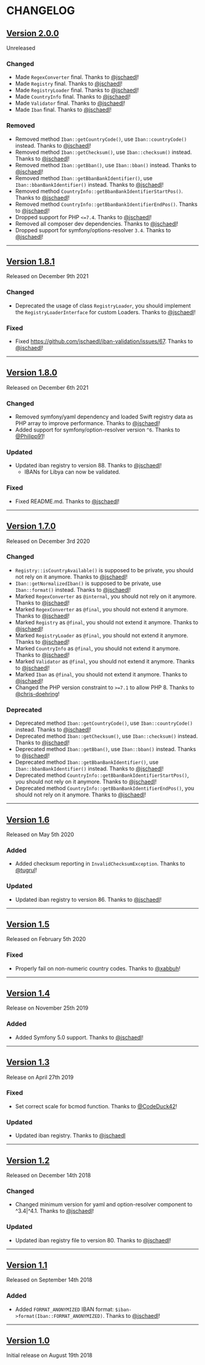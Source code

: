 # CHANGELOG

## [Version 2.0.0](https://github.com/jschaedl/iban-validation/releases/tag/v2.0.0)

Unreleased

### Changed

* Made `RegexConverter` final. Thanks to [@jschaedl](https://github.com/jschaedl)!
* Made `Registry` final. Thanks to [@jschaedl](https://github.com/jschaedl)!
* Made `RegistryLoader` final. Thanks to [@jschaedl](https://github.com/jschaedl)!
* Made `CountryInfo` final. Thanks to [@jschaedl](https://github.com/jschaedl)!
* Made `Validator` final. Thanks to [@jschaedl](https://github.com/jschaedl)!
* Made `Iban` final. Thanks to [@jschaedl](https://github.com/jschaedl)!

### Removed

* Removed method `Iban::getCountryCode()`, use `Iban::countryCode()` instead. Thanks to [@jschaedl](https://github.com/jschaedl)!
* Removed method `Iban::getChecksum()`, use `Iban::checksum()` instead. Thanks to [@jschaedl](https://github.com/jschaedl)!
* Removed method `Iban::getBban()`, use `Iban::bban()` instead. Thanks to [@jschaedl](https://github.com/jschaedl)!
* Removed method `Iban::getBbanBankIdentifier()`, use `Iban::bbanBankIdentifier()` instead. Thanks to [@jschaedl](https://github.com/jschaedl)!
* Removed method `CountryInfo::getBbanBankIdentifierStartPos()`. Thanks to [@jschaedl](https://github.com/jschaedl)!
* Removed method `CountryInfo::getBbanBankIdentifierEndPos()`. Thanks to [@jschaedl](https://github.com/jschaedl)!
* Dropped support for PHP `<=7.4`. Thanks to [@jschaedl](https://github.com/jschaedl)!
* Removed all composer dev dependencies. Thanks to [@jschaedl](https://github.com/jschaedl)!
* Dropped support for symfony/options-resolver `3.4`. Thanks to [@jschaedl](https://github.com/jschaedl)!

---

## [Version 1.8.1](https://github.com/jschaedl/iban-validation/releases/tag/v1.8.1)

Released on December 9th 2021

### Changed

 * Deprecated the usage of class `RegistryLoader`, you should implement the `RegistryLoaderInterface` for custom Loaders. Thanks to [@jschaedl](https://github.com/jschaedl)!

### Fixed

 * Fixed https://github.com/jschaedl/iban-validation/issues/67. Thanks to [@jschaedl](https://github.com/jschaedl)!

---

## [Version 1.8.0](https://github.com/jschaedl/iban-validation/releases/tag/v1.8.0)

Released on December 6th 2021

### Changed

* Removed symfony/yaml dependency and loaded Swift registry data as PHP array to improve performance. Thanks to [@jschaedl](https://github.com/jschaedl)!
* Added support for symfony/option-resolver version `^6`. Thanks to [@Philipp91](https://github.com/Philipp91)!

### Updated

* Updated iban registry to version 88. Thanks to [@jschaedl](https://github.com/jschaedl)!
    * IBANs for Libya can now be validated.

### Fixed

* Fixed README.md. Thanks to [@jschaedl](https://github.com/jschaedl)!

---

## [Version 1.7.0](https://github.com/jschaedl/iban-validation/releases/tag/v1.7.0)

Released on December 3rd 2020

### Changed

* `Registry::isCountryAvailable()` is supposed to be private, you should not rely on it anymore. Thanks to [@jschaedl](https://github.com/jschaedl)!
* `Iban::getNormalizedIban()` is supposed to be private, use `Iban::format()` instead. Thanks to [@jschaedl](https://github.com/jschaedl)!
* Marked `RegexConverter` as `@internal`, you should not rely on it anymore. Thanks to [@jschaedl](https://github.com/jschaedl)!
* Marked `RegexConverter` as `@final`, you should not extend it anymore. Thanks to [@jschaedl](https://github.com/jschaedl)!
* Marked `Registry` as `@final`, you should not extend it anymore. Thanks to [@jschaedl](https://github.com/jschaedl)!
* Marked `RegistryLoader` as `@final`, you should not extend it anymore. Thanks to [@jschaedl](https://github.com/jschaedl)!
* Marked `CountryInfo` as `@final`, you should not extend it anymore. Thanks to [@jschaedl](https://github.com/jschaedl)!
* Marked `Validator` as `@final`, you should not extend it anymore. Thanks to [@jschaedl](https://github.com/jschaedl)!
* Marked `Iban` as `@final`, you should not extend it anymore. Thanks to [@jschaedl](https://github.com/jschaedl)!
* Changed the PHP version constraint to `>=7.1` to allow PHP 8. Thanks to [@chris-doehring](https://github.com/chris-doehring)!

### Deprecated

* Deprecated method `Iban::getCountryCode()`, use `Iban::countryCode()` instead. Thanks to [@jschaedl](https://github.com/jschaedl)!
* Deprecated method `Iban::getChecksum()`, use `Iban::checksum()` instead. Thanks to [@jschaedl](https://github.com/jschaedl)!
* Deprecated method `Iban::getBban()`, use `Iban::bban()` instead. Thanks to [@jschaedl](https://github.com/jschaedl)!
* Deprecated method `Iban::getBbanBankIdentifier()`, use `Iban::bbanBankIdentifier()` instead. Thanks to [@jschaedl](https://github.com/jschaedl)!
* Deprecated method `CountryInfo::getBbanBankIdentifierStartPos()`, you should not rely on it anymore. Thanks to [@jschaedl](https://github.com/jschaedl)!
* Deprecated method `CountryInfo::getBbanBankIdentifierEndPos()`, you should not rely on it anymore. Thanks to [@jschaedl](https://github.com/jschaedl)!

---

## [Version 1.6](https://github.com/jschaedl/iban-validation/releases/tag/v1.6)

Released on May 5th 2020

### Added

* Added checksum reporting in `InvalidChecksumException`. Thanks to [@tugrul](https://github.com/tugrul)!

### Updated

* Updated iban registry to version 86. Thanks to [@jschaedl](https://github.com/jschaedl)!

---

## [Version 1.5](https://github.com/jschaedl/iban-validation/releases/tag/v1.5)

Released on February 5th 2020

### Fixed

* Properly fail on non-numeric country codes. Thanks to [@xabbuh](https://github.com/xabbuh)!

---

## [Version 1.4](https://github.com/jschaedl/iban-validation/releases/tag/v1.4)

Release on November 25th 2019

### Added

* Added Symfony 5.0 support. Thanks to [@jschaedl](https://github.com/jschaedl)!

---

## [Version 1.3](https://github.com/jschaedl/iban-validation/releases/tag/v1.3)

Release on April 27th 2019

### Fixed

* Set correct scale for bcmod function. Thanks to [@CodeDuck42](https://github.com/CodeDuck42)!

### Updated

* Updated iban registry. Thanks to [@jschaedl](https://github.com/jschaedl)

---

## [Version 1.2](https://github.com/jschaedl/iban-validation/releases/tag/v1.2)

Released on December 14th 2018

### Changed

* Changed minimum version for yaml and option-resolver component to ^3.4|^4.1. Thanks to [@jschaedl](https://github.com/jschaedl)!

### Updated

* Updated iban registry file to version 80. Thanks to [@jschaedl](https://github.com/jschaedl)!

---

## [Version 1.1](https://github.com/jschaedl/iban-validation/releases/tag/v1.1)

Released on September 14th 2018

### Added

* Added `FORMAT_ANONYMIZED` IBAN format: `$iban->format(Iban::FORMAT_ANONYMIZED)`. Thanks to [@jschaedl](https://github.com/jschaedl)!

---

## [Version 1.0](https://github.com/jschaedl/iban-validation/releases/tag/v1.0)

Initial release on August 19th 2018
